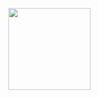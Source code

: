 [<img src="https://cdn.gomix.com/2bdfb3f8-05ef-4035-a06e-2043962a3a13%2Fremix-button.svg" width="163px"/>](https://glitch.com/edit/#!/import/github/barisbargun/tryingNodejs)